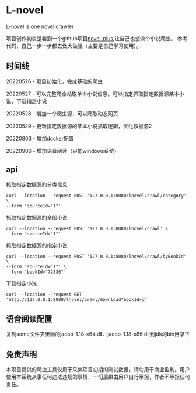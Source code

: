 # L-novel
L-novel is one novel crawler

项目创作初衷是看到一个github项目[novel-plus](https://github.com/201206030/novel-plus),让自己也想做个小说爬虫。
参考代码，自己一步一步都去做大做强（主要是自己学习使用）。



## 时间线
20220526 - 项目初始化，完成基础的爬虫

20220527 - 可以完整爬全站取单本小说信息，可以指定抓取指定数据源某本小说，下载指定小说

20220528 - 增加一个爬虫源，可以爬取动态网页

20220529 - 更新指定数据源的某本小说抓取逻辑，优化数据源2

20220803 - 增加docker配置

20220906 - 增加语音阅读（只能windows系统）

## api
抓取指定数据源的分类信息
```http
curl --location --request POST '127.0.0.1:8080/lnovel/crawl/category' \
--form 'sourceId="1"' 
```


抓取指定数据源的全部小说
```http
curl --location --request POST '127.0.0.1:8080/lnovel/crawl' \
--form 'sourceId="1"' 
```


抓取指定数据源的指定小说
```http
curl --location --request POST '127.0.0.1:8080/lnovel/crawl/byBookId' \
--form 'sourceId="1"' \
--form 'bookId="72336"'
```


下载指定小说
```http
curl --location --request GET 'http://127.0.0.1:8080/lnovel/crawl/download?bookId=1'
```



## 语音阅读配置
复制some文件夹里面的jacob-1.18-x64.dll、jacob-1.18-x86.dll到jdk的bin目录下



## 免责声明
本项目提供的爬虫工具仅用于采集项目初期的测试数据，请勿用于商业盈利。用户使用本系统从事任何违法违规的事情，一切后果由用户自行承担，作者不承担任何责任。